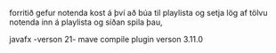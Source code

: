 forritið gefur notenda kost á því að búa til playlista og setja lög af tölvu notenda inn á playlista og síðan spila þau,

javafx -verson 21- 
mave compile plugin verson 3.11.0 
